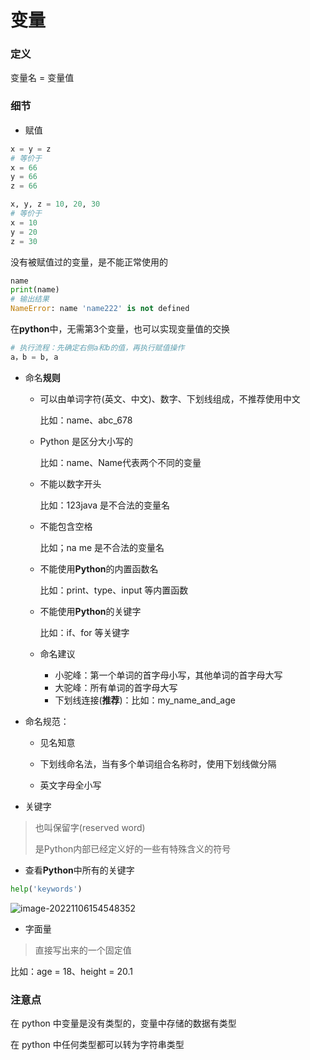 # 变量

### 定义

变量名 = 变量值

### 细节

* 赋值

```python
x = y = z
# 等价于
x = 66
y = 66
z = 66
```

```python
x, y, z = 10, 20, 30
# 等价于
x = 10
y = 20
z = 30
```

没有被赋值过的变量，是不能正常使用的

```python
name
print(name)
# 输出结果
NameError: name 'name222' is not defined
```

在**python**中，无需第3个变量，也可以实现变量值的交换

```python
# 执行流程：先确定右侧a和b的值，再执行赋值操作
a，b = b, a
```

* 命名**规则**
  * 可以由单词字符(英文、中文)、数字、下划线组成，不推荐使用中文

    比如：name、abc_678
  * Python 是区分大小写的
  
    比如：name、Name代表两个不同的变量
  
  * 不能以数字开头
  
    比如：123java 是不合法的变量名
  
  * 不能包含空格
  
    比如；na me 是不合法的变量名
  
  * 不能使用**Python**的内置函数名
  
    比如：print、type、input 等内置函数
  
  * 不能使用**Python**的关键字
  
    比如：if、for 等关键字
  
  * 命名建议
  
    * 小驼峰：第一个单词的首字母小写，其他单词的首字母大写
    * 大驼峰：所有单词的首字母大写
    * 下划线连接(**推荐**)：比如：my_name_and_age
  
* 命名规范：
  
  * 见名知意
  
  * 下划线命名法，当有多个单词组合名称时，使用下划线做分隔
  
  * 英文字母全小写
  
* 关键字

> 也叫保留字(reserved word)
>
> 是Python内部已经定义好的一些有特殊含义的符号

* 查看**Python**中所有的关键字

```python
help('keywords')
```

![image-20221106154548352](/Users/guojie/Notes/Python/images/变量_关键字.png)

* 字面量

> 直接写出来的一个固定值

比如：age = 18、height = 20.1



### 注意点

在 python 中变量是没有类型的，变量中存储的数据有类型

在 python 中任何类型都可以转为字符串类型
